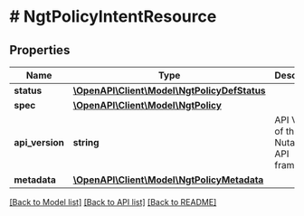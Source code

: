 # # NgtPolicyIntentResource

## Properties

Name | Type | Description | Notes
------------ | ------------- | ------------- | -------------
**status** | [**\OpenAPI\Client\Model\NgtPolicyDefStatus**](NgtPolicyDefStatus.md) |  | [optional]
**spec** | [**\OpenAPI\Client\Model\NgtPolicy**](NgtPolicy.md) |  | [optional]
**api_version** | **string** | API Version of the Nutanix v3 API framework. | [optional] [default to '3.1.0']
**metadata** | [**\OpenAPI\Client\Model\NgtPolicyMetadata**](NgtPolicyMetadata.md) |  |

[[Back to Model list]](../../README.md#models) [[Back to API list]](../../README.md#endpoints) [[Back to README]](../../README.md)
